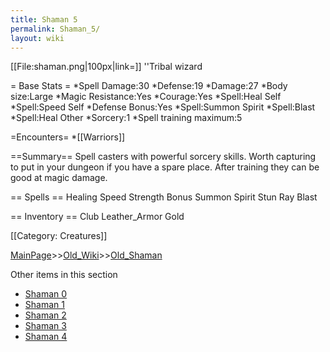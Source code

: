 ```yaml
---
title: Shaman 5
permalink: Shaman_5/
layout: wiki
---
```

[[File:shaman.png|100px|link=]] ''Tribal wizard

= Base Stats =
*Spell Damage:30
*Defense:19
*Damage:27
*Body size:Large
*Magic Resistance:Yes
*Courage:Yes
*Spell:Heal Self
*Spell:Speed Self
*Defense Bonus:Yes
*Spell:Summon Spirit
*Spell:Blast
*Spell:Heal Other
*Sorcery:1
*Spell training maximum:5

=Encounters=
*[[Warriors]]

==Summary==
Spell casters with powerful sorcery skills. Worth capturing to put in your dungeon if you have a spare place. After training they can be good at magic damage.

== Spells ==
 Healing
 Speed
 Strength Bonus
 Summon Spirit
 Stun Ray
 Blast

== Inventory ==
 Club
 Leather_Armor
 Gold

[[Category: Creatures]]

[MainPage](/keeperrl_wiki/ "wikilink")>>[Old_Wiki](/keeperrl_wiki/Old_Wiki "wikilink")>>[Old_Shaman](/keeperrl_wiki/Old_Shaman "wikilink")

Other items in this section
-    [Shaman 0](/keeperrl_wiki/Shaman_0 "wikilink")
-    [Shaman 1](/keeperrl_wiki/Shaman_1 "wikilink")
-    [Shaman 2](/keeperrl_wiki/Shaman_2 "wikilink")
-    [Shaman 3](/keeperrl_wiki/Shaman_3 "wikilink")
-    [Shaman 4](/keeperrl_wiki/Shaman_4 "wikilink")

